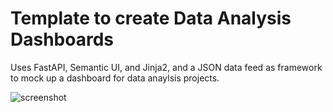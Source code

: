 # Template to create Data Analysis Dashboards

Uses FastAPI, Semantic UI, and Jinja2, and a JSON data feed as framework to mock up a dashboard for data anaylsis projects.


![screenshot](https://user-images.githubusercontent.com/36013108/214686504-bccf447b-cd02-4923-a09b-7a631556519d.png)
